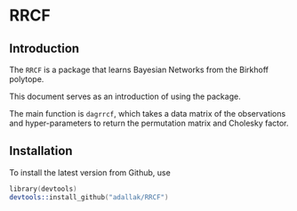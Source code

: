 # RRCF
## Introduction

The `RRCF` is a package that learns Bayesian Networks from the Birkhoff polytope. 

This document serves as an introduction of using the package.

The main function is `dagrrcf`, which takes a data matrix of the observations and hyper-parameters to return the permutation matrix and Cholesky factor. 

## Installation

To install the latest version from Github, use

```s
library(devtools)
devtools::install_github("adallak/RRCF")
```
